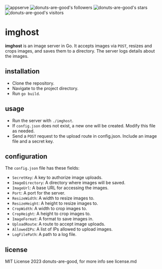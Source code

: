 ![appserve](https://github.com/donuts-are-good/imghost/assets/96031819/46c17259-549a-4395-ab10-a4c5814f974e)
![donuts-are-good's followers](https://img.shields.io/github/followers/donuts-are-good?&color=555&style=for-the-badge&label=followers) ![donuts-are-good's stars](https://img.shields.io/github/stars/donuts-are-good?affiliations=OWNER%2CCOLLABORATOR&color=555&style=for-the-badge) ![donuts-are-good's visitors](https://komarev.com/ghpvc/?username=donuts-are-good&color=555555&style=for-the-badge&label=visitors)


# imghost
**imghost** is an image server in Go. It accepts images via `POST`, resizes and crops images, and saves them to a directory. The server logs details about the images.

## installation
- Clone the repository.
- Navigate to the project directory.
- Run `go build`.


## usage
- Run the server with `./imghost`.
- If `config.json` does not exist, a new one will be created. Modify this file as needed.
- Send a `POST` request to the upload route in config.json. Include an image file and a secret key.

## configuration
The `config.json` file has these fields:

- `SecretKey`: A key to authorize image uploads.
- `ImageDirectory`: A directory where images will be saved.
- `ImageUrl`: A base URL for accessing the images.
- `Port`: A port for the server.
- `ResizeWidth`: A width to resize images to.
- `ResizeHeight`: A height to resize images to.
- `CropWidth`: A width to crop images to.
- `CropHeight`: A height to crop images to.
- `ImageFormat`: A format to save images in.
- `UploadRoute`: A route to accept image uploads.
- `AllowedIPs`: A list of IPs allowed to upload images.
- `LogFilePath`: A path to a log file.


## license
MIT License 2023 donuts-are-good, for more info see license.md
